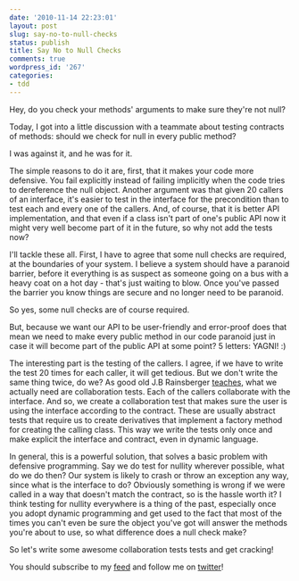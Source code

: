 ```yaml
---
date: '2010-11-14 22:23:01'
layout: post
slug: say-no-to-null-checks
status: publish
title: Say No to Null Checks
comments: true
wordpress_id: '267'
categories:
- tdd
---
```


Hey, do you check your methods' arguments to make sure they're not null?




Today, I got into a little discussion with a teammate about testing contracts of methods: should we check for null in every public method?

I was against it, and he was for it.

The simple reasons to do it are, first, that it makes your code more defensive. You fail explicitly instead of failing implicitly when the code tries to dereference the null object. Another argument was that given 20 callers of an interface, it's easier to test in the interface for the precondition than to test each and every one of the callers. And, of course, that it is better API implementation, and that even if a class isn't part of one's public API now it might very well become part of it in the future, so why not add the tests now?

I'll tackle these all. First, I have to agree that some null checks are required, at the boundaries of your system. I believe a system should have a paranoid barrier, before it everything is as suspect as someone going on a bus with a heavy coat on a hot day - that's just waiting to blow. Once you've passed the barrier you know things are secure and no longer need to be paranoid.

So yes, some null checks are of course required.

But, because we want our API to be user-friendly and error-proof does that mean we need to make every public method in our code paranoid just in case it will become part of the public API at some point? 5 letters: YAGNI! :)

The interesting part is the testing of the callers. I agree, if we have to write the test 20 times for each caller, it will get tedious. But we don't write the same thing twice, do we? As good old J.B Rainsberger [teaches](http://blog.thecodewhisperer.com/post/207374113/who-tests-the-contract-tests), what we actually need are collaboration tests. Each of the callers collaborate with the interface. And so, we create a collaboration test that makes sure the user is using the interface according to the contract. These are usually abstract tests that require us to create derivatives that implement a factory method for creating the calling class. This way we write the tests only once and make explicit the interface and contract, even in dynamic language.

In general, this is a powerful solution, that solves a basic problem with defensive programming. Say we do test for nullity wherever possible, what do we do then? Our system is likely to crash or throw an exception any way, since what is the interface to do? Obviously something is wrong if we were called in a way that doesn't match the contract, so is the hassle worth it? I think testing for nullity everywhere is a thing of the past, especially once you adopt dynamic programming and get used to the fact that most of the times you can't even be sure the object you've got will answer the methods you're about to use, so what difference does a null check make?

So let's write some awesome collaboration tests tests and get cracking!

You should subscribe to my [feed](http://feeds.feedburner.com/TheCodeDump) and follow me on [twitter](http://twitter.com/avivby)!


